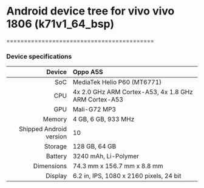 # Android device tree for vivo vivo 1806 (k71v1_64_bsp)
==========================================
### Device specifications

| Device                  |         Oppo A5S                                              |
| ----------------------: | :------------------------------------------------------------ |
| SoC                     | MediaTek Helio P60 (MT6771)                                   |
| CPU                     | 4x 2.0 GHz ARM Cortex-A53, 4x 1.8 GHz ARM Cortex-A53          |
| GPU                     | Mali-G72 MP3                                                  |
| Memory                  | 4 GB, 6 GB, 933 MHz                                           |
| Shipped Android version | 10                                                            |
| Storage                 | 128 GB, 64 GB                                                 |
| Battery                 | 3240 mAh, Li-Polymer                                          |
| Dimensions              | 74.3 mm x 156.7 mm x 8.8 mm                                   |
| Display                 | 6.2 in, IPS, 1080 x 2160 pixels, 24 bit                       |
